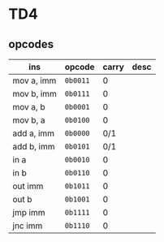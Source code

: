 # TD4

## opcodes

|ins|opcode|carry|desc|
|-|-|-|-|
|mov a, imm|`0b0011`|0||
|mov b, imm|`0b0111`|0||
|mov a, b|`0b0001`|0||
|mov b, a|`0b0100`|0||
|add a, imm|`0b0000`|0/1||
|add b, imm|`0b0101`|0/1||
|in a|`0b0010`|0||
|in b|`0b0110`|0||
|out imm|`0b1011`|0||
|out b|`0b1001`|0||
|jmp imm|`0b1111`|0||
|jnc imm|`0b1110`|0||
